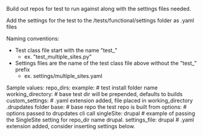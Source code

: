 
Build out repos for test to run against along with the settings files needed.

Add the settings for the test to the /tests/functional/settings folder as .yaml files

Naming conventions:

- Test class file start with the name "test_"
    - ex. "test_multiple_sites.py"
- Settings files are the name of the test class file above without the "test_" prefix
    - ex. settings/multiple_sites.yaml

Sample values:
repo_dirs:
   example: # test install folder name
     working_directory: # base test dir will be prepended, defaults to builds
     custom_settings: # .yaml extension added, file placed in working_directory .drupdates folder
     base: # base repo the test repo is built from
 options: # options passed to drupdates cli call
   singleSite: drupal # example of passing the SingleSite setting for repo_dir name drupal.
 settings_file: drupal # .yaml extension added, consider inserting settings below.
